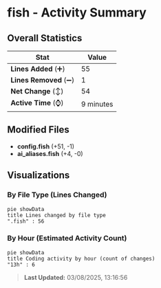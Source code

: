# fish - Activity Summary 

## Overall Statistics

| Stat                   | Value                                                             |
| ---------------------- | ----------------------------------------------------------------- |
| **Lines Added** (➕)   | 55                                          |
| **Lines Removed** (➖) | 1                                        |
| **Net Change** (↕)    | 54                |
| **Active Time** (⌚)   | 9 minutes |


## Modified Files
- **config.fish** (+51, -1)
- **ai_aliases.fish** (+4, -0)

## Visualizations

### By File Type (Lines Changed)

```mermaid
pie showData
title Lines changed by file type
".fish" : 56
```

### By Hour (Estimated Activity Count)

```mermaid
pie showData
title Coding activity by hour (count of changes)
"13h" : 6
```


> **Last Updated:** 03/08/2025, 13:16:56
